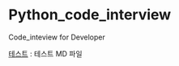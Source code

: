 # Python_code_interview
Code_inteview for Developer



[테스트](./programers/md_list/test.md) : 테스트 MD 파일
